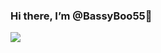### Hi there, I’m @BassyBoo55👋

![](https://discord.c99.nl/widget/theme-4/740592142165999708.png)
![]()






